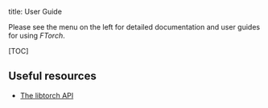 title: User Guide

Please see the menu on the left for detailed documentation and user guides for using
_FTorch_.

[TOC]

## Useful resources

* [The libtorch API](https://pytorch.org/cppdocs/api/library_root.html)

